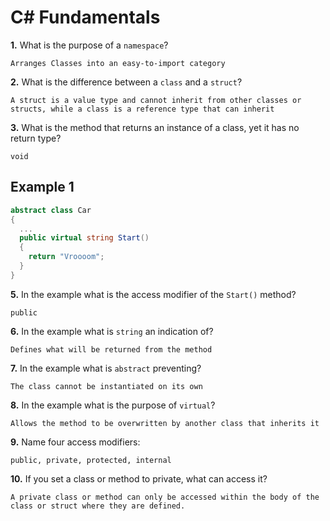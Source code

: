 # C# Fundamentals


**1.** What is the purpose of a `namespace`?
<!-- enter you answer in the space below -->
```
Arranges Classes into an easy-to-import category
```
**2.** What is the difference between a `class` and a `struct`?
<!-- enter you answer in the space below -->
```
A struct is a value type and cannot inherit from other classes or structs, while a class is a reference type that can inherit 
```
**3.** What is the method that returns an instance of a class, yet it has no return type?
<!-- enter you answer in the space below -->
```
void
```
## Example 1
```c#
abstract class Car
{
  ...
  public virtual string Start()
  {
    return "Vroooom";
  }
}
```
**5.** In the example what is the access modifier of the `Start()` method?
<!-- enter you answer in the space below -->
```
public
```
**6.** In the example what is `string` an indication of?
<!-- enter you answer in the space below -->
```
Defines what will be returned from the method
```
**7.** In the example what is `abstract` preventing?
<!-- enter you answer in the space below -->
```
The class cannot be instantiated on its own
```
**8.** In the example what is the purpose of `virtual`?
<!-- enter you answer in the space below -->
```
Allows the method to be overwritten by another class that inherits it
```
**9.** Name four access modifiers:
<!-- enter you answer in the space below -->
```
public, private, protected, internal
```
**10.** If you set a class or method to private, what can access it?
<!-- enter you answer in the space below -->
```
A private class or method can only be accessed within the body of the class or struct where they are defined.
```